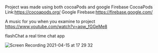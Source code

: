 Project was made using both cocoaPods and google Firebase 
CocoaPods Link:https://cocoapods.org/
Google Firebase:https://firebase.google.com/

A music for you when you examine to project
https://www.youtube.com/watch?v=aqw_fGGeMe8

flashChat a real time chat app

![Screen Recording 2021-04-15 at 17 29 32](https://user-images.githubusercontent.com/35069032/114889144-83a28c00-9e12-11eb-806b-800791d85175.gif)

